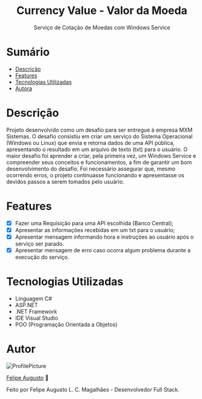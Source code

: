 <h1 align="center">Currency Value - Valor da Moeda</h1>

<p align="center">Serviço de Cotação de Moedas com Windows Service</p>

# Sumário

- [Descrição](#Descrição)
- [Features](#Features)
- [Tecnologias Utilizadas](#Tecnologias-Utilizadas)
- [Autora](#Autor)

# Descrição

Projeto desenvolvido como um desafio para ser entregue à empresa MXM Sistemas. O desafio consistiu em criar um serviço do Sistema Operacional (Windows ou Linux) que envia e retorna dados de uma API pública, apresentando o resultado em um arquivo de texto (txt) para o usuário.
O maior desafio foi aprender a criar, pela primeira vez, um Windows Service e compreender seus conceitos e funcionamentos, a fim de garantir um bom desenvolvimento do desafio. Foi necessário assegurar que, mesmo ocorrendo erros, o projeto continuasse funcionando e apresentasse os devidos passos a serem tomados pelo usuário.

# Features

- [x] Fazer uma Requisição para uma API escolhida (Banco Central);
- [x] Apresentar as informações recebidas em um txt para o usuário;
- [x] Apresentar mensagem informando hora e instruções ao usuário após o serviço ser parado.
- [x] Apresentar mensagem de erro caso ocorra algum problema durante a execução do serviço.

# Tecnologias Utilizadas

- Linguagem C#
- ASP.NET
- .NET Framework
- IDE Visual Studio
- POO (Programação Orientada a Objetos)

# Autor

![ProfilePicture](https://avatars.githubusercontent.com/u/72415750?v=4)

[Felipe Augusto](https://github.com/ALCM-bit) &#128640;

Feito por Felipe Augusto L. C. Magalhães - Desenvolvedor Full Stack.
